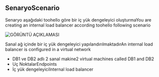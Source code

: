 ## <a name="scenario"></a><span data-ttu-id="5ad9c-101">Senaryo</span><span class="sxs-lookup"><span data-stu-id="5ad9c-101">Scenario</span></span>

<span data-ttu-id="5ad9c-102">Senaryo aşağıdaki toohello göre bir iç yük dengeleyici oluşturma</span><span class="sxs-lookup"><span data-stu-id="5ad9c-102">You are creating an internal load balancer according toohello following scenario</span></span>

![GÖRÜNTÜ AÇIKLAMASI](./media/load-balancer-get-started-ilb-scenario-include/figure1.png)

<span data-ttu-id="5ad9c-104">Sanal ağ içinde bir iç yük dengeleyici yapılandırılmaktadır</span><span class="sxs-lookup"><span data-stu-id="5ad9c-104">An internal load balancer is configured in a virtual network</span></span>

* <span data-ttu-id="5ad9c-105">DB1 ve DB2 adlı 2 sanal makine</span><span class="sxs-lookup"><span data-stu-id="5ad9c-105">2 virtual machines called DB1 and DB2</span></span>
* <span data-ttu-id="5ad9c-106">Uç Noktalar</span><span class="sxs-lookup"><span data-stu-id="5ad9c-106">Endpoints</span></span>
* <span data-ttu-id="5ad9c-107">İç yük dengeleyici</span><span class="sxs-lookup"><span data-stu-id="5ad9c-107">Internal load balancer</span></span>
